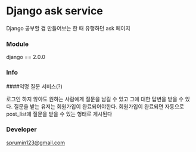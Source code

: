 # Django ask service 

Django 공부할 겸 만들어보는 한 때 유행하던 ask 페이지


### Module
django == 2.0.0


### Info

####익명 질문 서비스(?)

로그인 하지 않아도 원하는 사람에게 질문을 남길 수 있고 그에 대한 답변을 받을 수 있다.
질문을 받는 유저는 회원가입이 완료되어야한다.
회원가입이 완료되면 자동으로 post_list에 질문을 받을 수 있는 형태로 게시된다


### Developer
sprumin123@gmail.com
